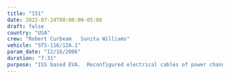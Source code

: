```yaml
---
title: "151"
date: 2022-07-24T00:00:00-05:00
draft: false
country: "USA"
crew: "Robert Curbeam   Sunita Williams"
vehicle: "STS-116/12A.1"
param_date: "12/16/2006"
duration: "7:31"
purpose: "ISS based EVA.  Reconfigured electrical cables of power channels 1 and 4, Z1 patch panel and Russian power.  Transfered Service Module MMOD protection panels to PMA3.  Installed the grapple fixture on spare flex hose rotary coupler.  Manually aided retraction of the P6 port solar array-completion deferred to next EVA.  Lost still camera overboard "
---
```

